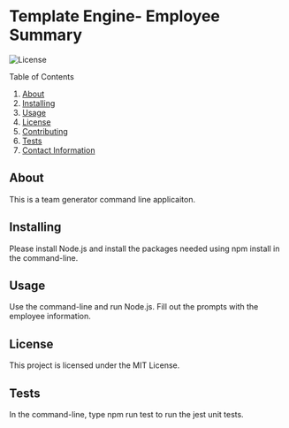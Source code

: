 # Template Engine- Employee Summary

  ![License](https://img.shields.io/badge/License-MIT-yellow.svg)

  Table of Contents
  1. [About](#about)
  2. [Installing](#installing)
  3. [Usage](#usage)
  4. [License](#license)
  5. [Contributing](#contributing)
  6. [Tests](#Tests)
  7. [Contact Information](#Questions)

  ## About
  This is a team generator command line applicaiton.

  ## Installing
  Please install Node.js and install the packages needed using npm install in the command-line. 
  
  ## Usage
  Use the command-line and run Node.js. 
  Fill out the prompts with the employee information. 

  ## License 
  This project is licensed under the MIT License.

  ## Tests
  In the command-line, type npm run test to run the jest unit tests. 
